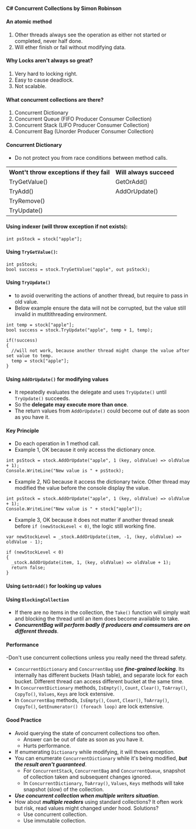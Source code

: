 #### C# Concurrent Collections by Simon Robinson ####

#### An atomic method ####
1. Other threads always see the operation as either not started or completed, never half done.
2. Will ether finish or fail without modifying data.

#### Why Locks aren't always so great? ####
1. Very hard to locking right.
2. Easy to cause deadlock.
3. Not scalable.

#### What concurrent collections are there? ####
1. Concurrent Dictionary
2. Concurrent Queue (FIFO Producer Consumer Collection)
3. Concurrent Stack (LIFO Producer Consumer Collection)
4. Concurrent Bag (Unorder Producer Consumer Collection)

#### Concurrent Dictionary ####
- Do not protect you from race conditions between method calls.

<table>
    <tbody>
        <tr>
            <th>Wont't throw exceptions if they fail</th>
            <th>Will always succeed</th>
        </tr>
        <tr>
            <td>TryGetValue()</td>
            <td>GetOrAdd()</td>
        </tr>
        <tr>
            <td>TryAdd()</td>
            <td>AddOrUpdate()</td>
        </tr>
        <tr>
            <td>TryRemove()</td>
            <td></td>
        </tr>
        <tr>
            <td>TryUpdate()</td>
            <td></td>
        </tr>
    </tbody>
</table>

#### Using indexer (will throw exception if not exists): ####
`int psStock = stock["apple"];`

#### Using `TryGetValue()`: ####
```
int psStock;
bool success = stock.TryGetValue("apple", out psStock);
```

#### Using `TryUpdate()` #### 
- to avoid overwriting the actions of another thread, but require to pass in old value.
- Below example ensure the data will not be corrupted, but the value still invalid in mutltithreading environment.
```
int temp = stock["apple"];
bool success = stock.TryUpdate("apple", temp + 1, temp);

if(!success) 
{
  //will not work, because another thread might change the value after set value to temp.
  temp = stock["apple"];
}
```

#### Using `AddOrUpdate()` for modifying values #### 
- It repeatedly evaluates the delegate and uses `TryUpdate()` until `TryUpdate()` succeeds.
- So the __delegate may execute more than once__.
- The return values from `AddOrUpdate()` could become out of date as soon as you have it.

#### Key Principle ####
- Do each operation in 1 method call.
- Example 1, OK because it only access the dictionary once.

```
int psStock = stock.AddOrUpdate("apple", 1 (key, oldValue) => oldValue + 1);
Console.WriteLine("New value is " + psStock);
```

- Example 2, NG because it access the dictionary twice. Other thread may modified the value before the console display the value.

```
int psStock = stock.AddOrUpdate("apple", 1 (key, oldValue) => oldValue + 1);
Console.WriteLine("New value is " + stock["apple"]);
```

- Example 3, OK because it does not matter if another thread sneak before `if (newStockLevel < 0)`, the logic still working fine.

```
var newStockLevel = _stock.AddOrUpdate(item, -1, (key, oldValue) => oldValue - 1);

if (newStockLevel < 0) 
{
  _stock.AddOrUpdate(item, 1, (key, oldValue) => oldValue + 1);
  return false;
}
```

#### Using `GetOrAdd()` for looking up values ####

#### Using `BlockingCollection` ####
- If there are no items in the collection, the `Take()` function will simply wait and blocking the thread until an item does become available to take.
- ___ConcurrentBag will perform badly if producers and comsumers are on different threads___.

#### Performance ####
-Don't use concurrent collections unless you really need the thread safety.
- `ConcurrentDictionary` and `ConcurrentBag` use ___fine-grained locking___. Its internally has different buckets (Hash table), and separate lock for each bucket. Different thread can access different bucket at the same time. 
- In `ConcurrentDictionary` methods, `IsEmpty()`, `Count`, `Clear()`, `ToArray()`, `CopyTo()`, `Values`, `Keys` are lock extensive.
- In `ConcurrentBag` methods, `IsEmpty()`, `Count`, `Clear()`, `ToArray()`, `CopyTo()`, `GetEnumerator() (foreach loop)` are lock extensive.

#### Good Practice ####
* Avoid querying the state of concurrent collections too often.
  * Answer can be out of date as soon as you have it.
  * Hurts performance.
* If enumerating `Dictionary` while modifying, it will thows exception.
* You can enumerate `ConcurrentDictionary` while it's being modified, ___but the result aren't guaranteed___.
  * For `ConcurrentStack`, `ConcurrentBag` and `ConcurrentQueue`, snapshot of collection taken and subsequent changes ignored.
  * In `ConcurrentDictionary`, `ToArray()`, `Values`, `Keys` methods will take snapshot (slow) of the collection.
* ___Use concurrent collection when multiple writers situation___. 
* How about ___multiple readers___ using standard collections? It often work but risk, read values might changed under hood. Solutions?
  * Use concurrent collection.
  * Use immutable collection.
